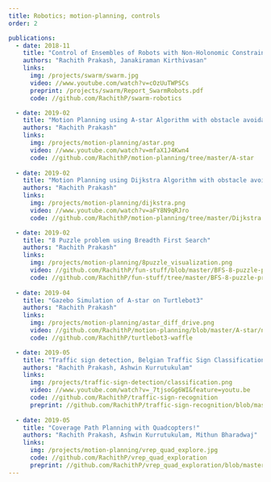 ```yaml
---
title: Robotics; motion-planning, controls
order: 2

publications:
  - date: 2018-11
    title: "Control of Ensembles of Robots with Non-Holonomic Constraints"
    authors: "Rachith Prakash, Janakiraman Kirthivasan"
    links:
      img: /projects/swarm/swarm.jpg
      video: //www.youtube.com/watch?v=cOzUuTWPSCs
      preprint: /projects/swarm/Report_SwarmRobots.pdf
      code: //github.com/RachithP/swarm-robotics

  - date: 2019-02
    title: "Motion Planning using A-star Algorithm with obstacle avoidance"
    authors: "Rachith Prakash"
    links:
      img: /projects/motion-planning/astar.png
      video: //www.youtube.com/watch?v=mfaX1J4Kwn4
      code: //github.com/RachithP/motion-planning/tree/master/A-star
      
  - date: 2019-02
    title: "Motion Planning using Dijkstra Algorithm with obstacle avoidance"
    authors: "Rachith Prakash"
    links:
      img: /projects/motion-planning/dijkstra.png
      video: //www.youtube.com/watch?v=aFY8N9qRJro
      code: //github.com/RachithP/motion-planning/tree/master/Dijkstra

  - date: 2019-02
    title: "8 Puzzle problem using Breadth First Search"
    authors: "Rachith Prakash"
    links:
      img: /projects/motion-planning/8puzzle_visualization.png
      video: //github.com/RachithP/fun-stuff/blob/master/BFS-8-puzzle-problem/Example/visualization.gif
      code: //github.com/RachithP/fun-stuff/tree/master/BFS-8-puzzle-problem
      
  - date: 2019-04
    title: "Gazebo Simulation of A-star on Turtlebot3"
    authors: "Rachith Prakash"
    links:
      img: /projects/motion-planning/astar_diff_drive.png
      video: //github.com/RachithP/motion-planning/blob/master/A-star/non-holonomic_robot/output/astar.gif
      code: //github.com/RachithP/turtlebot3-waffle

  - date: 2019-05
    title: "Traffic sign detection, Belgian Traffic Sign Classification Benchmark dataset"
    authors: "Rachith Prakash, Ashwin Kurrutukulam"
    links:
      img: /projects/traffic-sign-detection/classification.png
      video: //www.youtube.com/watch?v=_7tjsoGg6WI&feature=youtu.be
      code: //github.com/RachithP/traffic-sign-recognition
      preprint: //github.com/RachithP/traffic-sign-recognition/blob/master/Project%206%20-%20ENPM%20673.pdf
      
  - date: 2019-05
    title: "Coverage Path Planning with Quadcopters!"
    authors: "Rachith Prakash, Ashwin Kurrutukulam, Mithun Bharadwaj"
    links:
      img: /projects/motion-planning/vrep_quad_explore.jpg
      code: //github.com/RachithP/vrep_quad_exploration
      preprint: //github.com/RachithP/vrep_quad_exploration/blob/master/Coverage_Planning_with_Multicopters.pdf
---
```

